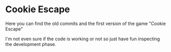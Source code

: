 # Cookie Escape
Here you can find the old commits and the first version of the game "Cookie Escape"

I'm not even sure if the code is working or not so just have fun inspecting the development phase.
